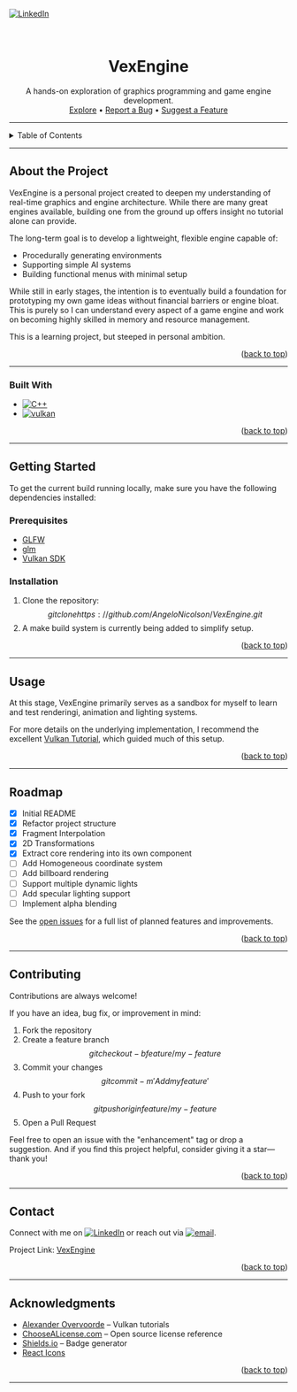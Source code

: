 ﻿<a name="top"></a> [![LinkedIn][linkedin-shield]][linkedin-url]

<br />
<div align="center">
  <h1 align="center">VexEngine</h1>

<p align="center">
    A hands-on exploration of graphics programming and game engine development.
    <br/>
    <a href="https://github.com/AngeloNicolson/VexEngine">Explore</a>
    •
    <a href="https://github.com/AngeloNicolson/VexEngine/issues">Report a Bug</a>
    •
    <a href="https://github.com/AngeloNicolson/VexEngine/issues">Suggest a Feature</a>
  </p>
</div>

______________________________________________________________________

<details>
  <summary>Table of Contents</summary>
  <ol>
    <li><a href="#about-the-project">About the Project</a>
      <ul>
        <li><a href="#built-with">Built With</a></li>
      </ul>
    </li>
    <li><a href="#getting-started">Getting Started</a>
      <ul>
        <li><a href="#prerequisites">Prerequisites</a></li>
        <li><a href="#installation">Installation</a></li>
      </ul>
    </li>
    <li><a href="#usage">Usage</a></li>
    <li><a href="#roadmap">Roadmap</a></li>
    <li><a href="#contributing">Contributing</a></li>
    <li><a href="#license">License</a></li>
    <li><a href="#contact">Contact</a></li>
    <li><a href="#acknowledgments">Acknowledgments</a></li>
  </ol>
</details>

______________________________________________________________________

## About the Project

VexEngine is a personal project created to deepen my understanding of
real-time graphics and engine architecture. While there are many great
engines available, building one from the ground up offers insight no tutorial
alone can provide.

The long-term goal is to develop a lightweight, flexible engine capable of:

- Procedurally generating environments
- Supporting simple AI systems
- Building functional menus with minimal setup

While still in early stages, the intention is to eventually build a
foundation for prototyping my own game ideas without financial barriers or
engine bloat. This is purely so I can understand every aspect of a game
engine and work on becoming highly skilled in memory and resource management.

This is a learning project, but steeped in personal ambition.

<p align="right">(<a href="#top">back to top</a>)</p>

______________________________________________________________________

### Built With

- [![C++]][c++-url]
- [![vulkan]][vulkan-url]

<p align="right">(<a href="#top">back to top</a>)</p>

______________________________________________________________________

## Getting Started

To get the current build running locally, make sure you have the following
dependencies installed:

### Prerequisites

- [GLFW](https://www.glfw.org/)
- [glm](https://github.com/g-truc/glm)
- [Vulkan SDK](https://vulkan.lunarg.com/)

### Installation

1. Clone the repository: $$ git clone
   https://github.com/AngeloNicolson/VexEngine.git $$
1. A make build system is currently being added to simplify setup.

<p align="right">(<a href="#top">back to top</a>)</p>

______________________________________________________________________

## Usage

At this stage, VexEngine primarily serves as a sandbox for myself to learn
and test renderingi, animation and lighting systems.

For more details on the underlying implementation, I recommend the excellent
[Vulkan Tutorial](https://vulkan-tutorial.com/), which guided much of this
setup.

<p align="right">(<a href="#top">back to top</a>)</p>

______________________________________________________________________

## Roadmap

- [x] Initial README
- [x] Refactor project structure
- [x] Fragment Interpolation
- [x] 2D Transformations
- [x] Extract core rendering into its own component
- [ ] Add Homogeneous coordinate system
- [ ] Add billboard rendering
- [ ] Support multiple dynamic lights
- [ ] Add specular lighting support
- [ ] Implement alpha blending

See the [open issues](https://github.com/AngeloNicolson/VexEngine/issues) for
a full list of planned features and improvements.

<p align="right">(<a href="#top">back to top</a>)</p>

______________________________________________________________________

## Contributing

Contributions are always welcome!

If you have an idea, bug fix, or improvement in mind:

1. Fork the repository
1. Create a feature branch\
   $$ git checkout -b feature/my-feature $$
1. Commit your changes\
   $$ git commit -m 'Add my feature' $$
1. Push to your fork\
   $$ git push origin feature/my-feature $$
1. Open a Pull Request

Feel free to open an issue with the "enhancement" tag or drop a suggestion.
And if you find this project helpful, consider giving it a star—thank you!

<p align="right">(<a href="#top">back to top</a>)</p>

______________________________________________________________________

## Contact

Connect with me on [![LinkedIn][linkedin-shield]][linkedin-url] or reach out
via [![email][email-shield]][email-url].

Project Link: [VexEngine](https://github.com/AngeloNicolson/VexEngine)

<p align="right">(<a href="#top">back to top</a>)</p>

______________________________________________________________________

## Acknowledgments

- [Alexander Overvoorde](https://vulkan-tutorial.com/) – Vulkan tutorials
- [ChooseALicense.com](https://choosealicense.com) – Open source license
  reference
- [Shields.io](https://shields.io) – Badge generator
- [React Icons](https://react-icons.github.io/react-icons/search)

<p align="right">(<a href="#top">back to top</a>)</p>

______________________________________________________________________

<!-- MARKDOWN LINKS & IMAGES -->

[c++]: https://img.shields.io/badge/C++-blue?style=for-the-badge&logo=cplusplus&logoColor=white
[c++-url]: http://www.cplusplus.org/
[email-shield]: https://img.shields.io/badge/outlook-black.svg?style=for-the-badge&logo=email&colorB=555
[email-url]: mailto:AngeloNicolson.github@outlook.com
[linkedin-shield]: https://img.shields.io/badge/-LinkedIn-black.svg?style=for-the-badge&logo=linkedin&colorB=555
[linkedin-url]: https://www.linkedin.com/in/angelo-nicolson-5ab4b772/
[vulkan]: https://img.shields.io/badge/Vulkan-darkred?style=for-the-badge&logo=vulkan&logoColor=white
[vulkan-url]: https://www.vulkan.org/
